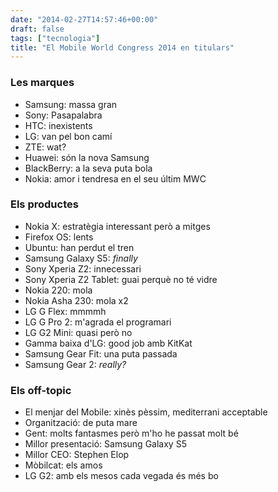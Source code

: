 ```yaml
---
date: "2014-02-27T14:57:46+00:00"
draft: false
tags: ["tecnologia"]
title: "El Mobile World Congress 2014 en titulars"
---
```

### Les marques

- Samsung: massa gran
- Sony: Pasapalabra
- HTC: inexistents
- LG: van pel bon camí
- ZTE: wat?
- Huawei: són la nova Samsung
- BlackBerry: a la seva puta bola
- Nokia: amor i tendresa en el seu últim MWC

### Els productes

- Nokia X: estratègia interessant però a mitges
- Firefox OS: lents
- Ubuntu: han perdut el tren
- Samsung Galaxy S5: *finally*
- Sony Xperia Z2: innecessari
- Sony Xperia Z2 Tablet: guai perquè no té vidre
- Nokia 220: mola
- Nokia Asha 230: mola x2
- LG G Flex: mmmmh
- LG G Pro 2: m'agrada el programari
- LG G2 Mini: quasi però no
- Gamma baixa d'LG: good job amb KitKat
- Samsung Gear Fit: una puta passada
- Samsung Gear 2: *really?*

### Els off-topic

- El menjar del Mobile: xinès pèssim, mediterrani acceptable
- Organització: de puta mare
- Gent: molts fantasmes però m'ho he passat molt bé
- Millor presentació: Samsung Galaxy S5
- Millor CEO: Stephen Elop
- Mòbilcat: els amos
- LG G2: amb els mesos cada vegada és més bo
